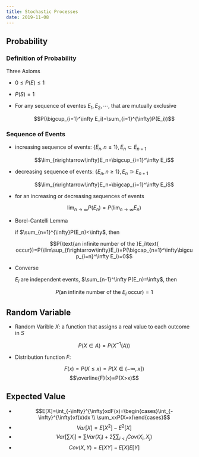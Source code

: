 ```yaml
---
title: Stochastic Processes
date: 2019-11-08
---
```


## Probability

### Definition of Probability

Three Axioms

* $0\leq P(E)\leq 1$
* $P(S)=1$
* For any sequence of eventes $E_1,E_2,\cdots,$ that are mutually exclusive
  
  $$P(\bigcup_{i=1}^\infty E_i)=\sum_{i=1}^{\infty}P(E_i))$$

### Sequence of Events

* increasing sequence of events: $\{E_n,n\geq 1\},E_n\subset E_{n+1}$
  
  $$\lim_{n\rightarrow\infty}E_n=\bigcup_{i=1}^\infty E_i$$

* decreasing sequence of events: $\{E_n,n\geq 1\},E_n\supset E_{n+1}$
  
  $$\lim_{n\rightarrow\infty}E_n=\bigcap_{i=1}^\infty E_i$$

* for an increasing or decreasing sequences of events
  
  $$\lim_{n\rightarrow\infty}P(E_n)=P(\lim_{n\rightarrow\infty}E_n)$$

* Borel-Cantelli Lemma
  
  if $\sum_{n=1}^{\infty}P(E_n)<\infty$, then 
  
  $$P(\text{an infinite number of the }E_i\text{ occur})=P(\lim\sup_{t\rightarrow\infty}E_i)=P(\bigcap_{n=1}^\infty\bigcup_{i=n}^\infty E_i)=0$$

* Converse
  
  $E_i$ are independent events, $\sum_{n-1}^\infty P(E_n)=\infty$, then 
  
  $$P(\text{an infinite number of the }E_i\text{ occur})=1$$

## Random Variable

* Random Varible $X$: a function that assigns a real value to each outcome in $S$

    $$P(X\in A)=P(X^{-1}(A))$$

* Distribution function $F$:

    $$F(x)=P(X\leq x)=P(X\in(-\infty,x])$$
    $$\overline{F}(x)=P(X>x)$$

## Expected Value

* $$E[X]=\int_{-\infty}^{\infty}xdF(x)=\begin{cases}\int_{-\infty}^{\infty}xf(x)dx \\ \sum_xxP(X=x)\end{cases}$$
* $$Var[X]=E[X^2]-E^2[X]$$
* $$Var[\sum X_i]=\sum Var(X_i)+2{\sum\sum}_{i<j}Cov(X_i,X_j)$$
* $$Cov(X,Y)=E[XY]-E[X]E[Y]$$